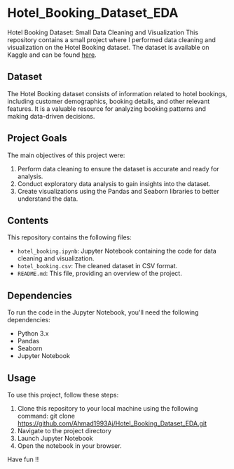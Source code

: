 # Hotel_Booking_Dataset_EDA
Hotel Booking Dataset: Small Data Cleaning and Visualization
This repository contains a small project where I performed data cleaning and visualization on the Hotel Booking dataset. The dataset is available on Kaggle and can be found [here](https://www.kaggle.com/datasets/mojtaba142/hotel-booking).

## Dataset

The Hotel Booking dataset consists of information related to hotel bookings, including customer demographics, booking details, and other relevant features. It is a valuable resource for analyzing booking patterns and making data-driven decisions.

## Project Goals

The main objectives of this project were:

1. Perform data cleaning to ensure the dataset is accurate and ready for analysis.
2. Conduct exploratory data analysis to gain insights into the dataset.
3. Create visualizations using the Pandas and Seaborn libraries to better understand the data.

## Contents

This repository contains the following files:

- `hotel_booking.ipynb`: Jupyter Notebook containing the code for data cleaning and visualization.
- `hotel_booking.csv`: The cleaned dataset in CSV format.
- `README.md`: This file, providing an overview of the project.

## Dependencies

To run the code in the Jupyter Notebook, you'll need the following dependencies:

- Python 3.x
- Pandas
- Seaborn
- Jupyter Notebook

## Usage

To use this project, follow these steps:

1. Clone this repository to your local machine using the following command: git clone https://github.com/Ahmad1993Aj/Hotel_Booking_Dataset_EDA.git
2. Navigate to the project directory
3. Launch Jupyter Notebook
4. Open the notebook in your browser.

Have fun !!
